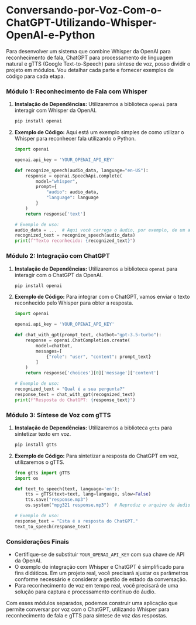 # Conversando-por-Voz-Com-o-ChatGPT-Utilizando-Whisper-OpenAI-e-Python

Para desenvolver um sistema que combine Whisper da OpenAI para reconhecimento de fala, ChatGPT para processamento de linguagem natural e gTTS (Google Text-to-Speech) para síntese de voz, posso dividir o projeto em módulos. Vou detalhar cada parte e fornecer exemplos de código para cada etapa.

### Módulo 1: Reconhecimento de Fala com Whisper

1. **Instalação de Dependências:**
   Utilizaremos a biblioteca `openai` para interagir com Whisper da OpenAI.

   ```bash
   pip install openai
   ```

2. **Exemplo de Código:**
   Aqui está um exemplo simples de como utilizar o Whisper para reconhecer fala utilizando o Python.

   ```python
   import openai

   openai.api_key = 'YOUR_OPENAI_API_KEY'

   def recognize_speech(audio_data, language="en-US"):
       response = openai.SpeechApi.complete(
           model="whisper",
           prompt={
               "audio": audio_data,
               "language": language
           }
       )
       return response['text']

   # Exemplo de uso:
   audio_data = ...  # Aqui você carrega o áudio, por exemplo, de um arquivo de entrada
   recognized_text = recognize_speech(audio_data)
   print(f"Texto reconhecido: {recognized_text}")
   ```

### Módulo 2: Integração com ChatGPT

1. **Instalação de Dependências:**
   Utilizaremos a biblioteca `openai` para interagir com o ChatGPT da OpenAI.

   ```bash
   pip install openai
   ```

2. **Exemplo de Código:**
   Para integrar com o ChatGPT, vamos enviar o texto reconhecido pelo Whisper para obter a resposta.

   ```python
   import openai

   openai.api_key = 'YOUR_OPENAI_API_KEY'

   def chat_with_gpt(prompt_text, chatbot="gpt-3.5-turbo"):
       response = openai.ChatCompletion.create(
           model=chatbot,
           messages=[
               {"role": "user", "content": prompt_text}
           ]
       )
       return response['choices'][0]['message']['content']

   # Exemplo de uso:
   recognized_text = "Qual é a sua pergunta?"
   response_text = chat_with_gpt(recognized_text)
   print(f"Resposta do ChatGPT: {response_text}")
   ```

### Módulo 3: Síntese de Voz com gTTS

1. **Instalação de Dependências:**
   Utilizaremos a biblioteca `gtts` para sintetizar texto em voz.

   ```bash
   pip install gtts
   ```

2. **Exemplo de Código:**
   Para sintetizar a resposta do ChatGPT em voz, utilizaremos o gTTS.

   ```python
   from gtts import gTTS
   import os

   def text_to_speech(text, language='en'):
       tts = gTTS(text=text, lang=language, slow=False)
       tts.save("response.mp3")
       os.system("mpg321 response.mp3")  # Reproduz o arquivo de áudio

   # Exemplo de uso:
   response_text = "Esta é a resposta do ChatGPT."
   text_to_speech(response_text)
   ```

### Considerações Finais

- Certifique-se de substituir `YOUR_OPENAI_API_KEY` com sua chave de API da OpenAI.
- O exemplo de integração com Whisper e ChatGPT é simplificado para fins didáticos. Em um projeto real, você precisará ajustar os parâmetros conforme necessário e considerar a gestão de estado da conversação.
- Para reconhecimento de voz em tempo real, você precisará de uma solução para captura e processamento contínuo do áudio.

Com esses módulos separados, podemos construir uma aplicação que permite conversar por voz com o ChatGPT, utilizando Whisper para reconhecimento de fala e gTTS para síntese de voz das respostas.
